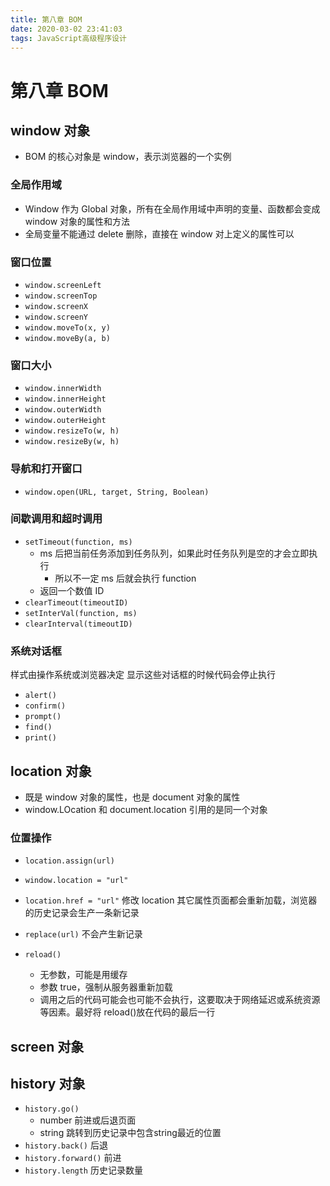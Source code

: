 ```yaml
---
title: 第八章 BOM
date: 2020-03-02 23:41:03
tags: JavaScript高级程序设计
---
```


# 第八章 BOM
## window 对象
* BOM 的核心对象是 window，表示浏览器的一个实例
### 全局作用域
* Window 作为 Global 对象，所有在全局作用域中声明的变量、函数都会变成 window 对象的属性和方法
* 全局变量不能通过 delete 删除，直接在 window 对上定义的属性可以

### 窗口位置
* `window.screenLeft`
* `window.screenTop`
* `window.screenX`
* `window.screenY`
* `window.moveTo(x, y)`
* `window.moveBy(a, b)`

### 窗口大小
* `window.innerWidth`
* `window.innerHeight`
* `window.outerWidth`
* `window.outerHeight`
* `window.resizeTo(w, h)`
* `window.resizeBy(w, h)`

### 导航和打开窗口
* `window.open(URL, target, String, Boolean)`

### 间歇调用和超时调用
* `setTimeout(function, ms)`
    * ms 后把当前任务添加到任务队列，如果此时任务队列是空的才会立即执行
        * 所以不一定 ms 后就会执行 function
    * 返回一个数值 ID
* `clearTimeout(timeoutID)`
* `setInterVal(function, ms)`
* `clearInterval(timeoutID)`

### 系统对话框
样式由操作系统或浏览器决定
显示这些对话框的时候代码会停止执行

* `alert()`
* `confirm()`
* `prompt()`
* `find()`
* `print()`

## location 对象
* 既是 window 对象的属性，也是 document 对象的属性
* window.LOcation 和 document.location 引用的是同一个对象

### 位置操作
* `location.assign(url)`
* `window.location = "url"`
* `location.href = "url"`
修改 location 其它属性页面都会重新加载，浏览器的历史记录会生产一条新记录

* `replace(url)` 不会产生新记录
* `reload()` 
    * 无参数，可能是用缓存
    * 参数 true，强制从服务器重新加载
    * 调用之后的代码可能会也可能不会执行，这要取决于网络延迟或系统资源等因素。最好将 reload()放在代码的最后一行

## screen 对象
## history 对象

* `history.go()`
    * number 前进或后退页面
    * string 跳转到历史记录中包含string最近的位置
* `history.back()` 后退
* `history.forward()` 前进
* `history.length` 历史记录数量
